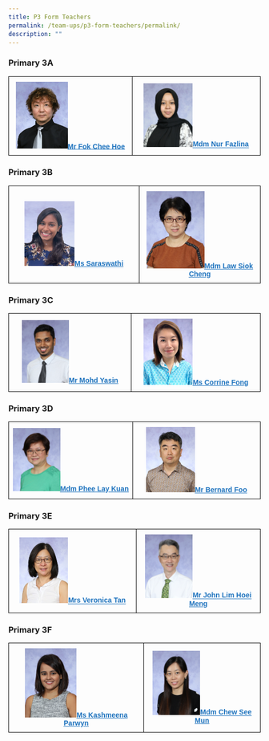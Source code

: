 ```yaml
---
title: P3 Form Teachers
permalink: /team-ups/p3-form-teachers/permalink/
description: ""
---
```

### **Primary 3A**

<style type="text/css">
.tg  {border-collapse:collapse;border-spacing:0;}
.tg td{border-color:black;border-style:solid;border-width:1px;font-family:Arial, sans-serif;font-size:14px;
  overflow:hidden;padding:10px 5px;word-break:normal;}
.tg th{border-color:black;border-style:solid;border-width:1px;font-family:Arial, sans-serif;font-size:14px;
  font-weight:normal;overflow:hidden;padding:10px 5px;word-break:normal;}
.tg .tg-f4yw{background-color:#FFF;text-align:center;vertical-align:middle}
.tg .tg-vgmr{background-color:#;text-align:center;vertical-align:middle}
</style>
<table class="tg">
<thead>
  <tr>
    <td colspan="2" class="tg-vgmr"><img style="width:44%" src="/images/Our%20Team%20UPS/P3%20Form%20Teachers/Fok.jpg"><span style="font-weight:bold"><a rel="noopener noreferrer" target="_blank" href="mailto:fok_chee_hoe@schools.gov.sg"><span style="text-decoration:underline;color:#1E73BE;background-color:transparent">Mr Fok Chee Hoe</span></a></span></td>
    <td class="tg-vgmr"><img style="width:40%" src="/images/Our%20Team%20UPS/Malay%20Language%20Teachers/Fazlina.jpg"><span style="font-weight:bold"><a rel="noopener noreferrer" target="_blank" href="mailto:fazlina_mohamed@schools.gov.sg"><span style="text-decoration:underline;color:#1E73BE;background-color:transparent">Mdm Nur Fazlina</span></a></span><br>
		</td>
	</tr>
</thead>
</table>

### **Primary 3B**

<style type="text/css">
.tg  {border-collapse:collapse;border-spacing:0;}
.tg td{border-color:black;border-style:solid;border-width:1px;font-family:Arial, sans-serif;font-size:14px;
  overflow:hidden;padding:10px 5px;word-break:normal;}
.tg th{border-color:black;border-style:solid;border-width:1px;font-family:Arial, sans-serif;font-size:14px;
  font-weight:normal;overflow:hidden;padding:10px 5px;word-break:normal;}
.tg .tg-f4yw{background-color:#FFF;text-align:center;vertical-align:middle}
.tg .tg-vgmr{background-color:#;text-align:center;vertical-align:middle}
</style>
<table class="tg">
<thead>
  <tr>
    <td colspan="2" class="tg-vgmr"><img style="width:40%" src="/images/Our%20Team%20UPS/P3%20Form%20Teachers/Saraswathi.png"><span style="font-weight:bold"><a rel="noopener noreferrer" target="_blank" href="mailto:saraswathi_pannirsilvam@schools.gov.sg"><span style="text-decoration:underline;color:#1E73BE;background-color:transparent">Ms Saraswathi</span></a></span></td>
    <td class="tg-vgmr"><img style="width:50%" src="/images/Our%20Team%20UPS/Chinese%20Language%20Teachers/mdm%20law%20siok%20cheng.jpg"><span style="font-weight:bold"><a rel="noopener noreferrer" target="_blank" href="mailto:law_siok_cheng@schools.gov.sg"><span style="text-decoration:underline;color:#1E73BE;background-color:transparent">Mdm Law Siok Cheng</span></a></span><br>
		</td>
	</tr>
</thead>
</table>

### **Primary 3C**

<style type="text/css">
.tg  {border-collapse:collapse;border-spacing:0;}
.tg td{border-color:black;border-style:solid;border-width:1px;font-family:Arial, sans-serif;font-size:14px;
  overflow:hidden;padding:10px 5px;word-break:normal;}
.tg th{border-color:black;border-style:solid;border-width:1px;font-family:Arial, sans-serif;font-size:14px;
  font-weight:normal;overflow:hidden;padding:10px 5px;word-break:normal;}
.tg .tg-f4yw{background-color:#FFF;text-align:center;vertical-align:middle}
.tg .tg-vgmr{background-color:#;text-align:center;vertical-align:middle}
</style>
<table class="tg">
<thead>
  <tr>
    <td colspan="2" class="tg-vgmr"><img style="width:40%" src="/images/Our%20Team%20UPS/P3%20Form%20Teachers/mr%20mohammad%20yasin%20bin%20abdul%20majee.jpg"><span style="font-weight:bold"><a rel="noopener noreferrer" target="_blank" href="mailto:mohd_yasin@schools.gov.sg"><span style="text-decoration:underline;color:#1E73BE;background-color:transparent">Mr Mohd Yasin</span></a></span></td>
    <td class="tg-vgmr"><img style="width:40%" src="/images/Our%20Team%20UPS/Art%20Teachers/Corrine1.jpg"><span style="font-weight:bold"><a rel="noopener noreferrer" target="_blank" href="mailto:corrine_fong_tze_yuen@schools.gov.sg"><span style="text-decoration:underline;color:#1E73BE;background-color:transparent">Ms Corrine Fong</span></a></span><br>
		</td>
	</tr>
</thead>
</table>

### **Primary 3D**

<style type="text/css">
.tg  {border-collapse:collapse;border-spacing:0;}
.tg td{border-color:black;border-style:solid;border-width:1px;font-family:Arial, sans-serif;font-size:14px;
  overflow:hidden;padding:10px 5px;word-break:normal;}
.tg th{border-color:black;border-style:solid;border-width:1px;font-family:Arial, sans-serif;font-size:14px;
  font-weight:normal;overflow:hidden;padding:10px 5px;word-break:normal;}
.tg .tg-f4yw{background-color:#FFF;text-align:center;vertical-align:middle}
.tg .tg-vgmr{background-color:#;text-align:center;vertical-align:middle}
</style>
<table class="tg">
<thead>
  <tr>
    <td colspan="2" class="tg-vgmr"><img style="width:40%" src="/images/Our%20Team%20UPS/P3%20Form%20Teachers/mdm%20phee%20lay%20kuan.jpg"><span style="font-weight:bold"><a rel="noopener noreferrer" target="_blank" href="mailto:phee_lay_kuan@schools.gov.sg"><span style="text-decoration:underline;color:#1E73BE;background-color:transparent">Mdm Phee Lay Kuan</span></a></span></td>
    <td class="tg-vgmr"><img style="width:40%" src="/images/Our%20Team%20UPS/P3%20Form%20Teachers/mr%20foo%20sing%20keng%20bernard.jpg"><span style="font-weight:bold"><a rel="noopener noreferrer" target="_blank" href="mailto:foo_sing_keng_bernard@schools.gov.sg"><span style="text-decoration:underline;color:#1E73BE;background-color:transparent">Mr Bernard Foo</span></a></span><br>
		</td>
	</tr>
</thead>
</table>

### **Primary 3E**

<style type="text/css">
.tg  {border-collapse:collapse;border-spacing:0;}
.tg td{border-color:black;border-style:solid;border-width:1px;font-family:Arial, sans-serif;font-size:14px;
  overflow:hidden;padding:10px 5px;word-break:normal;}
.tg th{border-color:black;border-style:solid;border-width:1px;font-family:Arial, sans-serif;font-size:14px;
  font-weight:normal;overflow:hidden;padding:10px 5px;word-break:normal;}
.tg .tg-f4yw{background-color:#FFF;text-align:center;vertical-align:middle}
.tg .tg-vgmr{background-color:#;text-align:center;vertical-align:middle}
</style>
<table class="tg">
<thead>
  <tr>
    <td colspan="2" class="tg-vgmr"><img style="width:40%" src="/images/Our%20Team%20UPS/P3%20Form%20Teachers/mrs%20veronica%20tan%20yew%20hwee.jpg"><span style="font-weight:bold"><a rel="noopener noreferrer" target="_blank" href="mailto:veronica_tan_siew_lan@schools.gov.sg"><span style="text-decoration:underline;color:#1E73BE;background-color:transparent">Mrs Veronica Tan</span></a></span></td>
    <td class="tg-vgmr"><img style="width:40%" src="/images/Our%20Team%20UPS/P3%20Form%20Teachers/mr%20john%20lim%20hoei%20meng.jpg"><span style="font-weight:bold"><a rel="noopener noreferrer" target="_blank" href="mailto:Lim_hoei_meng@schools.gov.sg"><span style="text-decoration:underline;color:#1E73BE;background-color:transparent">Mr John Lim Hoei Meng</span></a></span><br>
		</td>
	</tr>
</thead>
</table>

### **Primary 3F**

<style type="text/css">
.tg  {border-collapse:collapse;border-spacing:0;}
.tg td{border-color:black;border-style:solid;border-width:1px;font-family:Arial, sans-serif;font-size:14px;
  overflow:hidden;padding:10px 5px;word-break:normal;}
.tg th{border-color:black;border-style:solid;border-width:1px;font-family:Arial, sans-serif;font-size:14px;
  font-weight:normal;overflow:hidden;padding:10px 5px;word-break:normal;}
.tg .tg-f4yw{background-color:#FFF;text-align:center;vertical-align:middle}
.tg .tg-vgmr{background-color:#;text-align:center;vertical-align:middle}
</style>
<table class="tg">
<thead>
  <tr>
    <td colspan="2" class="tg-vgmr"><img style="width:40%" src="/images/Our%20Team%20UPS/P3%20Form%20Teachers/ms%20kashmeena%20parwyn%20do%20muruges.jpg"><span style="font-weight:bold"><a rel="noopener noreferrer" target="_blank" href="mailto:kashmeena_parwyn@schools.gov.sg"><span style="text-decoration:underline;color:#1E73BE;background-color:transparent">Ms Kashmeena Parwyn</span></a></span></td>
    <td class="tg-vgmr"><img style="width:43%" src="/images/Our%20Team%20UPS/Chinese%20Language%20Teachers/mrs%20poh-chew%20see%20mun.jpg"><span style="font-weight:bold"><a rel="noopener noreferrer" target="_blank" href="mailto:chew_see_mun@schools.gov.sg"><span style="text-decoration:underline;color:#1E73BE;background-color:transparent">Mdm Chew See Mun</span></a></span><br>
		</td>
	</tr>
</thead>
</table>